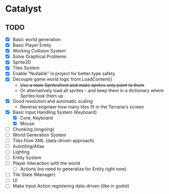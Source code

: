 # Catalyst

## TODO
- [X] Basic world generation
- [X] Basic Player Entity
- [X] Working Collision System
- [X] Solve Graphical Problems
- [X] Sprite2D
- [X] Tiles System
- [X] Enable "Nullable" in project for better type safety
- [X] Decouple game world logic from LoadContent()
  - ~~Use a main Spritesheet and make sprites only point to them~~
  - Or alternatively load all sprites - and keep them in a dictionary where Sprites look them up
- [X] Good resolution and automatic scaling
  - Reverse engineer how many tiles fit in the Terraria's screen
- [X] Basic Input Handling System (Keyboard)
  - [X] Core, Keyboard
  - [X] Mouse
- [ ] Chunking (ongoing)
- [ ] World Generation System
- [ ] Tiles from XML (data-driven approach)
- [ ] Autotiling/Atlas
- [ ] Lighting
- [ ] Entity System
- [ ] Player Interaction with the world
  - [ ] Actions (no need to generalize for Entity right now)
- [ ] Tile State (Manager) 
- [ ] UI
- [ ] Make Input Action registering data-driven (like in godot)